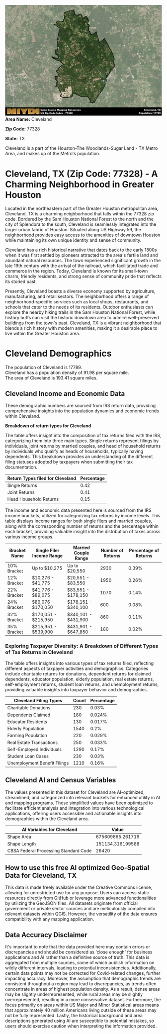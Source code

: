 ![Image Alt Text](../_images/77328.png)
**Area Name:** Cleveland

**Zip Code:** 77328

**State:** TX

Cleveland is a part of the Houston-The Woodlands-Sugar Land - TX Metro Area, and makes up  of the Metro's population.  

# Cleveland, TX (Zip Code: 77328) - A Charming Neighborhood in Greater Houston  

Located in the northeastern part of the Greater Houston metropolitan area, Cleveland, TX is a charming neighborhood that falls within the 77328 zip code. Bordered by the Sam Houston National Forest to the north and the city of Splendora to the south, Cleveland is seamlessly integrated into the larger urban fabric of Houston. Situated along US Highway 59, the neighborhood provides easy access to the amenities of downtown Houston while maintaining its own unique identity and sense of community.

Cleveland has a rich historical narrative that dates back to the early 1800s when it was first settled by pioneers attracted to the area's fertile land and abundant natural resources. The town experienced significant growth in the late 19th century with the arrival of the railroad, which facilitated trade and commerce in the region. Today, Cleveland is known for its small-town charm, friendly residents, and strong sense of community pride that reflects its storied past.

Presently, Cleveland boasts a diverse economy supported by agriculture, manufacturing, and retail sectors. The neighborhood offers a range of neighborhood-specific services such as local shops, restaurants, and schools that cater to the needs of its residents. Outdoor enthusiasts can explore the nearby hiking trails in the Sam Houston National Forest, while history buffs can visit the historic downtown area to admire well-preserved buildings from the town's past. Cleveland, TX is a vibrant neighborhood that blends a rich history with modern amenities, making it a desirable place to live within the Greater Houston area.

# Cleveland Demographics

The population of Cleveland is 17789.  
Cleveland has a population density of 91.98 per square mile.  
The area of Cleveland is 193.41 square miles.  

## Cleveland Income and Economic Data

These demographic numbers are sourced from IRS return data, providing comprehensive insights into the population dynamics and economic trends within Cleveland.

**Breakdown of return types for Cleveland**

The table offers insight into the composition of tax returns filed with the IRS, categorizing them into three main types. Single returns represent filings by individuals, joint returns by married couples, and head of household returns by individuals who qualify as heads of households, typically having dependents. This breakdown provides an understanding of the different filing statuses adopted by taxpayers when submitting their tax documentation.

| Return Types filed for Cleveland                              | Percentage          |
|----------------------------------------------------------|---------------------|
| Single Returns                                            | 0.42 |
| Joint Returns                                             | 0.41 |
| Head Household Returns                                    | 0.15 |

The income and economic data presented here is sourced from the IRS income brackets, utilized for categorizing tax returns by income levels. This table displays income ranges for both single filers and married couples, along with the corresponding number of returns and the percentage within each bracket, providing valuable insight into the distribution of taxes across various income groups.

| Bracket Name       | Single Filer Income Range | Married Couple Range | Number of Returns | Percentage of Returns |
|--------------------|----------------------------|----------------------|-------------------|-----------------------|
| 10% Bracket        | Up to $10,275              | Up to $20,550        | 2930 | 0.39% |
| 12% Bracket        | $10,276 - $41,775          | $20,551 - $83,550    | 1950 | 0.26% |
| 22% Bracket        | $41,776 - $89,075          | $83,551 - $178,150   | 1070 | 0.14% |
| 24% Bracket        | $89,076 - $170,050         | $178,151 - $340,100  | 600 | 0.08% |
| 32% Bracket        | $170,051 - $215,950        | $340,101 - $431,900  | 860 | 0.11% |
| 35% Bracket        | $215,951 - $539,900        | $431,901 - $647,850  | 180 | 0.02% |

### Exploring Taxpayer Diversity: A Breakdown of Different Types of Tax Returns in Cleveland

The table offers insights into various types of tax returns filed, reflecting different aspects of taxpayer activities and demographics. Categories include charitable returns for donations, dependent returns for claimed dependents, educator population, elderly population, real estate returns, self-employment returns, student loan returns, and unemployment returns, providing valuable insights into taxpayer behavior and demographics.

| Cleveland Filing Types                    | Count | Percentage |
|--------------------------------------|-------|------------|
| Charitable Donations                 | 230 | 0.03% |
| Dependents Claimed                   | 180 | 0.024% |
| Educator Residents                   | 130 | 0.017% |
| Elderly Population                   | 1540 | 0.2% |
| Farming Population                   | 220 | 0.029% |
| Real Estate Transactions             | 250 | 0.033% |
| Self-Employed Individuals            | 1290 | 0.17% |
| Student Loan Cases                   | 230 | 0.03% |
| Unemployment Benefit Filings         | 1210 | 0.16% |

## Cleveland AI and Census Variables

The values presented in this dataset for Cleveland are AI-optimized, streamlined, and categorized into relevant buckets for enhanced utility in AI and mapping programs. These simplified values have been optimized to facilitate efficient analysis and integration into various technological applications, offering users accessible and actionable insights into demographics within the Cleveland area.

| AI Variables for Cleveland | Value |
|-------------|-------|
| Shape Area | 675609865.261719 |
| Shape Length | 151134.316199588 |
| CBSA Federal Processing Standard Code | 26420 |

## How to use this free AI optimized Geo-Spatial Data for Cleveland, TX

This data is made freely available under the Creative Commons license, allowing for unrestricted use for any purpose. Users can access static resources directly from GitHub or leverage more advanced functionalities by utilizing the GeoJSON files. All datasets originate from official government or private sector sources and are meticulously compiled into relevant datasets within QGIS. However, the versatility of the data ensures compatibility with any mapping application.

## Data Accuracy Disclaimer
It's important to note that the data provided here may contain errors or discrepancies and should be considered as 'close enough' for business applications and AI rather than a definitive source of truth. This data is aggregated from multiple sources, some of which publish information on wildly different intervals, leading to potential inconsistencies. Additionally, certain data points may not be corrected for Covid-related changes, further impacting accuracy. Moreover, the assumption that demographic trends are consistent throughout a region may lead to discrepancies, as trends often concentrate in areas of highest population density. As a result, dense areas may be slightly underrepresented, while rural areas may be slightly overrepresented, resulting in a more conservative dataset. Furthermore, the focus primarily on areas within US Major and Minor Statistical areas means that approximately 40 million Americans living outside of these areas may not be fully represented. Lastly, the historical background and area descriptions generated using AI are susceptible to potential mistakes, so users should exercise caution when interpreting the information provided.
